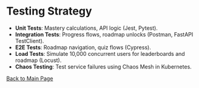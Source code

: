 # Testing Strategy

- **Unit Tests**: Mastery calculations, API logic (Jest, Pytest).
- **Integration Tests**: Progress flows, roadmap unlocks (Postman, FastAPI TestClient).
- **E2E Tests**: Roadmap navigation, quiz flows (Cypress).
- **Load Tests**: Simulate 10,000 concurrent users for leaderboards and roadmap (Locust).
- **Chaos Testing**: Test service failures using Chaos Mesh in Kubernetes.

[Back to Main Page](./index.md)